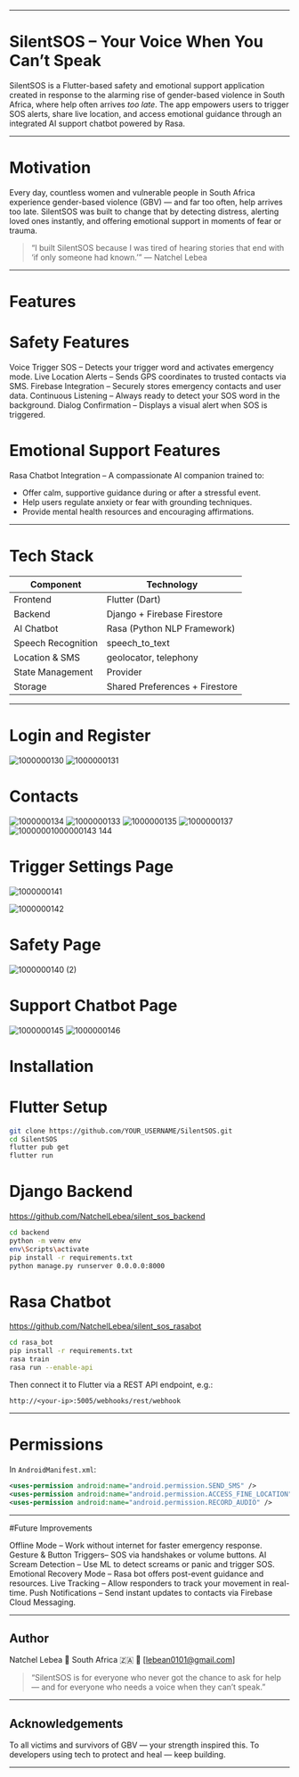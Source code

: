 
---

#  SilentSOS – Your Voice When You Can’t Speak

SilentSOS is a Flutter-based safety and emotional support application created in response to the alarming rise of gender-based violence in South Africa, where help often arrives *too late*.
The app empowers users to trigger SOS alerts, share live location, and access emotional guidance through an integrated AI support chatbot powered by Rasa.

---

# Motivation

Every day, countless women and vulnerable people in South Africa experience gender-based violence (GBV) — and far too often, help arrives too late.
SilentSOS was built to change that by detecting distress, alerting loved ones instantly, and offering emotional support in moments of fear or trauma.

> “I built SilentSOS because I was tired of hearing stories that end with ‘if only someone had known.’”
> — Natchel Lebea

---

# Features

# Safety Features

Voice Trigger SOS – Detects your trigger word and activates emergency mode.
Live Location Alerts – Sends GPS coordinates to trusted contacts via SMS.
Firebase Integration – Securely stores emergency contacts and user data.
Continuous Listening – Always ready to detect your SOS word in the background.
Dialog Confirmation – Displays a visual alert when SOS is triggered.

# Emotional Support Features

Rasa Chatbot Integration – A compassionate AI companion trained to:

* Offer calm, supportive guidance during or after a stressful event.
* Help users regulate anxiety or fear with grounding techniques.
* Provide mental health resources and encouraging affirmations.

---

# Tech Stack

| Component          | Technology                     |
| -------------------| ------------------------------ |
| Frontend           | Flutter (Dart)                 |
| Backend            | Django + Firebase Firestore    |
| AI Chatbot         | Rasa (Python NLP Framework)    |
| Speech Recognition | speech_to_text                 |
| Location & SMS     | geolocator, telephony          |
| State Management   | Provider                       |
| Storage            | Shared Preferences + Firestore |

---
# Login and Register
![1000000130](https://github.com/user-attachments/assets/fe2daad2-6cd6-460a-b1ab-afdcfa7bd785)
![1000000131](https://github.com/user-attachments/assets/74eb3f6d-4d9d-4fa2-a101-ad84c1a00bb2)

# Contacts
![1000000134](https://github.com/user-attachments/assets/7cc5d3c7-ed1e-4802-9694-0db3861f79cc)
![1000000133](https://github.com/user-attachments/assets/62058ca3-7cb2-4699-99dc-72b8c346951a)
![1000000135](https://github.com/user-attachments/assets/8570d29c-bcf6-42e8-9f45-19ede0cc4079)
![1000000137](https://github.com/user-attachments/assets/bf3f4baf-3625-4407-8bbd-9b64c8f91e9a)
![1000000![1000000143](https://github.com/user-attachments/assets/8b576c1c-7381-45aa-96e9-5d7cbe9e3194)
144](https://github.com/user-attachments/assets/6389d8c3-fc05-4b90-b9e9-30b259ff3940)

# Trigger Settings Page

![1000000141](https://github.com/user-attachments/assets/5adb0afc-2acd-480a-8c25-ca2e0004cf96)

![1000000142](https://github.com/user-attachments/assets/f9b7b2b0-4ca1-49b7-9d8f-e8dfe23a254d)

# Safety Page
![1000000140 (2)](https://github.com/user-attachments/assets/af1810d1-1983-472a-8061-c1dec7f6200c)

# Support Chatbot Page

![1000000145](https://github.com/user-attachments/assets/96b3d810-1a6a-4395-9486-625e6e439d93)
![1000000146](https://github.com/user-attachments/assets/f5e6aa43-3209-48e0-98a4-4e038a2694d2)

# Installation

# Flutter Setup

```bash
git clone https://github.com/YOUR_USERNAME/SilentSOS.git
cd SilentSOS
flutter pub get
flutter run
```

# Django Backend

https://github.com/NatchelLebea/silent_sos_backend

```bash
cd backend
python -m venv env
env\Scripts\activate
pip install -r requirements.txt
python manage.py runserver 0.0.0.0:8000
```

# Rasa Chatbot

https://github.com/NatchelLebea/silent_sos_rasabot

```bash
cd rasa_bot
pip install -r requirements.txt
rasa train
rasa run --enable-api
```

Then connect it to Flutter via a REST API endpoint, e.g.:

```
http://<your-ip>:5005/webhooks/rest/webhook
```

---

# Permissions

In `AndroidManifest.xml`:

```xml
<uses-permission android:name="android.permission.SEND_SMS" />
<uses-permission android:name="android.permission.ACCESS_FINE_LOCATION" />
<uses-permission android:name="android.permission.RECORD_AUDIO" />
```

---

#Future Improvements

Offline Mode – Work without internet for faster emergency response.
Gesture & Button Triggers– SOS via handshakes or volume buttons.
AI Scream Detection – Use ML to detect screams or panic and trigger SOS.
Emotional Recovery Mode – Rasa bot offers post-event guidance and resources.
Live Tracking – Allow responders to track your movement in real-time.
Push Notifications – Send instant updates to contacts via Firebase Cloud Messaging.

---

## Author

 Natchel Lebea
📍 South Africa 🇿🇦
📧 [lebean0101@gmail.com]

> “SilentSOS is for everyone who never got the chance to ask for help —
> and for everyone who needs a voice when they can’t speak.”

---

##  Acknowledgements

To all victims and survivors of GBV — your strength inspired this.
To developers using tech to protect and heal — keep building.

---


